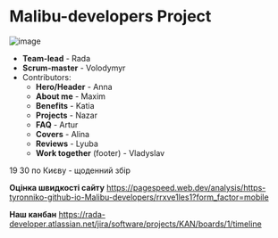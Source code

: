 # Malibu-developers Project
![image](https://github.com/TyronNIKO/Malibu-developers/assets/33459109/5ddaea61-bd23-443d-b675-70ad63c8db94)

- **Team-lead** - Rada
- **Scrum-master** - Volodymyr
- Contributors:
  - **Hero/Header** - Anna
  - **About me** - Maxim
  - **Benefits** - Katia
  - **Projects** - Nazar
  - **FAQ** - Artur
  - **Covers** - Alina
  - **Reviews** - Lyuba
  - **Work together** (footer) - Vladyslav

19 30 по Києву - щоденний збір


**Оцінка швидкості сайту**
https://pagespeed.web.dev/analysis/https-tyronniko-github-io-Malibu-developers/rrxve1les1?form_factor=mobile

**Наш канбан**
https://rada-developer.atlassian.net/jira/software/projects/KAN/boards/1/timeline
